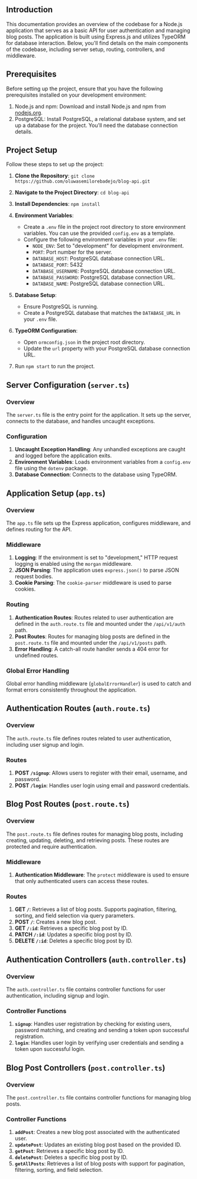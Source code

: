## Introduction

This documentation provides an overview of the codebase for a Node.js application that serves as a basic API for user authentication and managing blog posts. The application is built using Express.js and utilizes TypeORM for database interaction. Below, you'll find details on the main components of the codebase, including server setup, routing, controllers, and middleware.

## Prerequisites

Before setting up the project, ensure that you have the following prerequisites installed on your development environment:

1. Node.js and npm: Download and install Node.js and npm from [nodejs.org](https://nodejs.org/).
2. PostgreSQL: Install PostgreSQL, a relational database system, and set up a database for the project. You'll need the database connection details.

## Project Setup

Follow these steps to set up the project:

1. **Clone the Repository**: `git clone https://github.com/oluwasemilorebadejo/blog-api.git`
2. **Navigate to the Project Directory**: `cd blog-api`
3. **Install Dependencies**: `npm install`
4. **Environment Variables**:

   - Create a `.env` file in the project root directory to store environment variables. You can use the provided `config.env` as a template.
   - Configure the following environment variables in your `.env` file:
     - `NODE_ENV`: Set to "development" for development environment.
     - `PORT`: Port number for the server.
     - `DATABASE_HOST`: PostgreSQL database connection URL.
     - `DATABASE_PORT`: 5432
     - `DATABASE_USERNAME`: PostgreSQL database connection URL.
     - `DATABASE_PASSWORD`: PostgreSQL database connection URL.
     - `DATABASE_NAME`: PostgreSQL database connection URL.

5. **Database Setup**:

   - Ensure PostgreSQL is running.
   - Create a PostgreSQL database that matches the `DATABASE_URL` in your `.env` file.

6. **TypeORM Configuration**:

   - Open `ormconfig.json` in the project root directory.
   - Update the `url` property with your PostgreSQL database connection URL.

7. Run `npm start` to run the project.

## Server Configuration (`server.ts`)

### Overview

The `server.ts` file is the entry point for the application. It sets up the server, connects to the database, and handles uncaught exceptions.

### Configuration

1. **Uncaught Exception Handling**: Any unhandled exceptions are caught and logged before the application exits.
2. **Environment Variables**: Loads environment variables from a `config.env` file using the `dotenv` package.
3. **Database Connection**: Connects to the database using TypeORM.

## Application Setup (`app.ts`)

### Overview

The `app.ts` file sets up the Express application, configures middleware, and defines routing for the API.

### Middleware

1. **Logging**: If the environment is set to "development," HTTP request logging is enabled using the `morgan` middleware.
2. **JSON Parsing**: The application uses `express.json()` to parse JSON request bodies.
3. **Cookie Parsing**: The `cookie-parser` middleware is used to parse cookies.

### Routing

1. **Authentication Routes**: Routes related to user authentication are defined in the `auth.route.ts` file and mounted under the `/api/v1/auth` path.
2. **Post Routes**: Routes for managing blog posts are defined in the `post.route.ts` file and mounted under the `/api/v1/posts` path.
3. **Error Handling**: A catch-all route handler sends a 404 error for undefined routes.

### Global Error Handling

Global error handling middleware (`globalErrorHandler`) is used to catch and format errors consistently throughout the application.

## Authentication Routes (`auth.route.ts`)

### Overview

The `auth.route.ts` file defines routes related to user authentication, including user signup and login.

### Routes

1. **POST `/signup`**: Allows users to register with their email, username, and password.
2. **POST `/login`**: Handles user login using email and password credentials.

## Blog Post Routes (`post.route.ts`)

### Overview

The `post.route.ts` file defines routes for managing blog posts, including creating, updating, deleting, and retrieving posts. These routes are protected and require authentication.

### Middleware

1. **Authentication Middleware**: The `protect` middleware is used to ensure that only authenticated users can access these routes.

### Routes

1. **GET `/`**: Retrieves a list of blog posts. Supports pagination, filtering, sorting, and field selection via query parameters.
2. **POST `/`**: Creates a new blog post.
3. **GET `/:id`**: Retrieves a specific blog post by ID.
4. **PATCH `/:id`**: Updates a specific blog post by ID.
5. **DELETE `/:id`**: Deletes a specific blog post by ID.

## Authentication Controllers (`auth.controller.ts`)

### Overview

The `auth.controller.ts` file contains controller functions for user authentication, including signup and login.

### Controller Functions

1. **`signup`**: Handles user registration by checking for existing users, password matching, and creating and sending a token upon successful registration.
2. **`login`**: Handles user login by verifying user credentials and sending a token upon successful login.

## Blog Post Controllers (`post.controller.ts`)

### Overview

The `post.controller.ts` file contains controller functions for managing blog posts.

### Controller Functions

1. **`addPost`**: Creates a new blog post associated with the authenticated user.
2. **`updatePost`**: Updates an existing blog post based on the provided ID.
3. **`getPost`**: Retrieves a specific blog post by ID.
4. **`deletePost`**: Deletes a specific blog post by ID.
5. **`getAllPosts`**: Retrieves a list of blog posts with support for pagination, filtering, sorting, and field selection.
